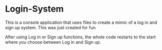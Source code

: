 # Login-System
This is a console application that uses files to create a mimic of a log in and sign up system. This was just created for fun

After using Log in or Sign up functions, the whole code restarts to the start where you choose between Log in and Sign up.

